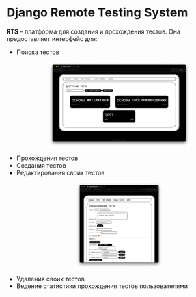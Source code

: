 # Django Remote Testing System
<b>RTS</b> – платформа для создания и прохождения тестов. Она предоставляет интерфейс для:
<ul>
  <li>Поиска тестов</li>
  <p align="center">
  <img src="assets/tests.png" alt="Страница тестов" style="max-height: 200px;">
  </p>
  <li>
    Прохождения тестов
  </li>
  <li>Создания тестов</li>
  <li>Редактирования своих тестов</li>
    <p align="center">
  <img src="assets/editing.png" alt="Страница редактирования" style="max-height: 200px;">
  </p>
  <li>Удаления своих тестов</li>
  <li>Ведение статистики прохождения тестов пользователями</li>
</ul>
